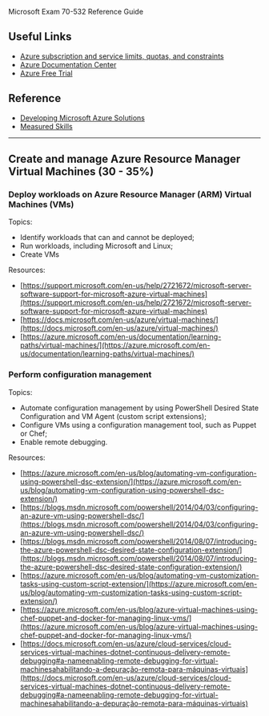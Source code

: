 Microsoft Exam 70-532 Reference Guide

## Useful Links

* [Azure subscription and service limits, quotas, and constraints](
http://azure.microsoft.com/en-us/documentation/articles/azure-subscription-service-limits/)
* [Azure Documentation Center](http://azure.microsoft.com/en-us/documentation/)
* [Azure Free Trial](http://azure.microsoft.com/en-us/pricing/free-trial/)

## Reference

* [Developing Microsoft Azure Solutions](https://www.microsoft.com/en-us/learning/exam-70-532.aspx)
* [Measured Skills](https://www.microsoft.com/en-us/learning/exam-70-532.aspx#question-types)

***

## Create and manage Azure Resource Manager Virtual Machines (30 - 35%)

### Deploy workloads on Azure Resource Manager (ARM) Virtual Machines (VMs) 

Topics:

* Identify workloads that can and cannot be deployed;
* Run workloads, including Microsoft and Linux; 
* Create VMs 

Resources:

* [https://support.microsoft.com/en-us/help/2721672/microsoft-server-software-support-for-microsoft-azure-virtual-machines](https://support.microsoft.com/en-us/help/2721672/microsoft-server-software-support-for-microsoft-azure-virtual-machines)
* [https://docs.microsoft.com/en-us/azure/virtual-machines/](https://docs.microsoft.com/en-us/azure/virtual-machines/)
* [https://azure.microsoft.com/en-us/documentation/learning-paths/virtual-machines/](https://azure.microsoft.com/en-us/documentation/learning-paths/virtual-machines/)

### Perform configuration management

Topics:

* Automate configuration management by using PowerShell Desired State Configuration and VM Agent (custom script extensions);
* Configure VMs using a configuration management tool, such as Puppet or Chef;
* Enable remote debugging.

Resources:

* [https://azure.microsoft.com/en-us/blog/automating-vm-configuration-using-powershell-dsc-extension/](https://azure.microsoft.com/en-us/blog/automating-vm-configuration-using-powershell-dsc-extension/)
* [https://blogs.msdn.microsoft.com/powershell/2014/04/03/configuring-an-azure-vm-using-powershell-dsc/](https://blogs.msdn.microsoft.com/powershell/2014/04/03/configuring-an-azure-vm-using-powershell-dsc/)
* [https://blogs.msdn.microsoft.com/powershell/2014/08/07/introducing-the-azure-powershell-dsc-desired-state-configuration-extension/](https://blogs.msdn.microsoft.com/powershell/2014/08/07/introducing-the-azure-powershell-dsc-desired-state-configuration-extension/)
* [https://azure.microsoft.com/en-us/blog/automating-vm-customization-tasks-using-custom-script-extension/](https://azure.microsoft.com/en-us/blog/automating-vm-customization-tasks-using-custom-script-extension/)
* [https://azure.microsoft.com/en-us/blog/azure-virtual-machines-using-chef-puppet-and-docker-for-managing-linux-vms/](https://azure.microsoft.com/en-us/blog/azure-virtual-machines-using-chef-puppet-and-docker-for-managing-linux-vms/)
* [https://docs.microsoft.com/en-us/azure/cloud-services/cloud-services-virtual-machines-dotnet-continuous-delivery-remote-debugging#a-nameenabling-remote-debugging-for-virtual-machinesahabilitando-a-depuração-remota-para-máquinas-virtuais](https://docs.microsoft.com/en-us/azure/cloud-services/cloud-services-virtual-machines-dotnet-continuous-delivery-remote-debugging#a-nameenabling-remote-debugging-for-virtual-machinesahabilitando-a-depuração-remota-para-máquinas-virtuais)

